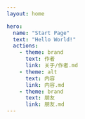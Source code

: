 ```yaml
---
layout: home

hero:
  name: "Start Page"
  text: "Hello World!"
  actions:
    - theme: brand
      text: 作者
      link: 关于/作者.md
    - theme: alt
      text: 内容
      link: 内容.md
    - theme: brand
      text: 朋友
      link: 朋友.md
---
```


<script setup>
import { defineClientComponent } from 'vitepress'
const Effect = defineClientComponent(() => {
  return import('./components/Effect.vue')
})
const CommitCount = defineClientComponent(() => {
  return import('./components/CommitCount.vue')
})
</script>

<ClientOnly>
  <Effect/>
  <CommitCount/>
</ClientOnly>
